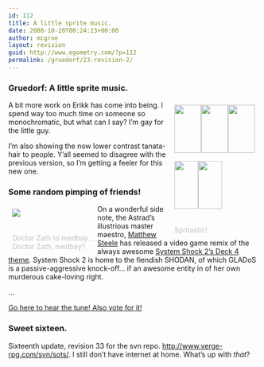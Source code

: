 ```yaml
---
id: 112
title: A little sprite music.
date: 2008-10-20T00:24:23+00:00
author: mcgrue
layout: revision
guid: http://www.egometry.com/?p=112
permalink: /gruedorf/23-revision-2/
---
```

### Gruedorf: A little sprite music.

<div style="float: right; padding: 4px; margin: 4px;">
  <img src=/files/gruedorf_challenge/016/erikk-down.gif width=54 height=96><img src=/files/gruedorf_challenge/016/erikk-left.gif width=54 height=96><img src=/files/gruedorf_challenge/016/erikk-right.gif width=54 height=96><br /> <br /> <img src=/files/gruedorf_challenge/016/tanata-down2.gif width=48 height=96><img src=/files/gruedorf_challenge/016/tanata-up2.gif width=48 height=96><br /> <span style="color: silver; font-size: -1;"><br /> <br />Spritastic!</span>
</div>

A bit more work on Erikk has come into being. I spend way too much time on someone so monochromatic, but what can I say? I&#8217;m gay for the little guy. 

I&#8217;m also showing the now lower contrast tanata-hair to people. Y&#8217;all seemed to disagree with the previous version, so I&#8217;m getting a feeler for this new one.

### Some random pimping of friends!

<div style="float: left; padding: 4px; margin: 4px;">
  <a target=_new href=http://www.vgmix.com/members/1057/audio.php><img src=/files/gruedorf_challenge/016/zath.gif></a><br /> <span style="color: silver; font-size: -1;"><br /> <br />Doctor Zath to medbay&#8230;<br />Doctor Zath, medbay?</span>
</div>

On a wonderful side note, the Astrad&#8217;s illustrious master maestro, <a href=http://zath.org target=_new>Matthew Steele</a> has released a video game remix of the always awesome <a target=_new href=http://www.vgmix.com/members/1057/audio.php>System Shock 2&#8217;s Deck 4 theme</a>. System Shock 2 is home to the fiendish SHODAN, of which GLADoS is a passive-aggressive knock-off&#8230; if an awesome entity in of her own murderous cake-loving right.

&#8230;

<a target=_new href=http://www.vgmix.com/members/1057/audio.php>Go here to hear the tune! Also vote for it!</a>

### Sweet sixteen.

Sixteenth update, revision 33 for the svn repo. <a href=http://www.verge-rpg.com/svn/sots/>http://www.verge-rpg.com/svn/sots/</a>. I still don&#8217;t have internet at home. What&#8217;s up with _that_?